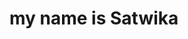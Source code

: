 <html>
	<head> 
	<title>home</title>
	</head>
	<body>
		<h1> my name is Satwika </h1>
	</body>
</html>
